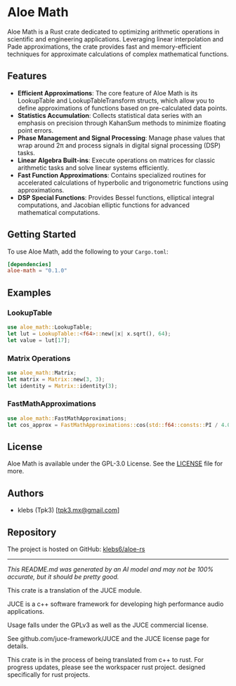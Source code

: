 # Aloe Math

Aloe Math is a Rust crate dedicated to optimizing arithmetic operations in scientific and engineering applications. Leveraging linear interpolation and Pade approximations, the crate provides fast and memory-efficient techniques for approximate calculations of complex mathematical functions.

## Features

- **Efficient Approximations**: The core feature of Aloe Math is its LookupTable and LookupTableTransform structs, which allow you to define approximations of functions based on pre-calculated data points.
- **Statistics Accumulation**: Collects statistical data series with an emphasis on precision through KahanSum methods to minimize floating point errors.
- **Phase Management and Signal Processing**: Manage phase values that wrap around 2π and process signals in digital signal processing (DSP) tasks.
- **Linear Algebra Built-ins**: Execute operations on matrices for classic arithmetic tasks and solve linear systems efficiently.
- **Fast Function Approximations**: Contains specialized routines for accelerated calculations of hyperbolic and trigonometric functions using approximations.
- **DSP Special Functions**: Provides Bessel functions, elliptical integral computations, and Jacobian elliptic functions for advanced mathematical computations.

## Getting Started

To use Aloe Math, add the following to your `Cargo.toml`:

```toml
[dependencies]
aloe-math = "0.1.0"
```

## Examples
### LookupTable
```rust
use aloe_math::LookupTable;
let lut = LookupTable::<f64>::new(|x| x.sqrt(), 64);
let value = lut[17];
```

### Matrix Operations
```rust
use aloe_math::Matrix;
let matrix = Matrix::new(3, 3);
let identity = Matrix::identity(3);
```

### FastMathApproximations
```rust
use aloe_math::FastMathApproximations;
let cos_approx = FastMathApproximations::cos(std::f64::consts::PI / 4.0);
```

## License

Aloe Math is available under the GPL-3.0 License. See the [LICENSE](https://github.com/klebs6/aloe-rs/blob/main/LICENSE) file for more.

## Authors

- klebs (Tpk3) [tpk3.mx@gmail.com]

## Repository

The project is hosted on GitHub: [klebs6/aloe-rs](https://github.com/klebs6/aloe-rs)

---

*This README.md was generated by an AI model and may not be 100% accurate, but it should be pretty good.*

This crate is a translation of the JUCE module.

JUCE is a c++ software framework for developing high performance audio applications.

Usage falls under the GPLv3 as well as the JUCE commercial license.

See github.com/juce-framework/JUCE and the JUCE license page for details.

This crate is in the process of being translated from c++ to rust. For progress updates, please see the workspacer rust project. designed specifically for rust projects.
